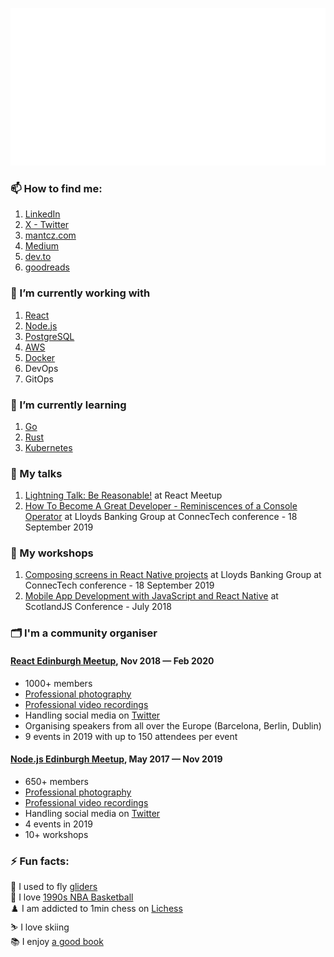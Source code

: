 ![Welcome](welcome.svg)

### 📫 How to find me:

1. [LinkedIn](https://www.linkedin.com/in/mantcz/)
2. [X - Twitter](https://twitter.com/_mantcz)
3. [mantcz.com](https://www.mantcz.com/)
4. [Medium](https://medium.com/@mantcz)
5. [dev.to](https://dev.to/mantcz)
6. [goodreads](https://goodreads.com/mantcz)

### 🔭 I’m currently working with

1. [React](https://react.dev/)
2. [Node.js](https://nodejs.org/en)
3. [PostgreSQL](https://www.postgresql.org/)
4. [AWS](https://aws.amazon.com/)
5. [Docker](https://www.docker.com/)
6. DevOps
7. GitOps

### 🌱 I’m currently learning

1. [Go](https://go.dev/)
2. [Rust](https://www.rust-lang.org/)
3. [Kubernetes](https://kubernetes.io/)

### 🎤 My talks

1. [Lightning Talk: Be Reasonable!](https://www.youtube.com/watch?v=2PxVeQ1KGf4) at React Meetup
1. [How To Become A Great Developer - Reminiscences of a Console Operator](https://twitter.com/_mantcz/status/1174013317519683584) at Lloyds Banking Group at ConnecTech conference - 18 September 2019

### 💼 My workshops
1. [Composing screens in React Native projects](https://twitter.com/_mantcz/status/1174013336939368448) at Lloyds Banking Group at ConnecTech conference - 18 September 2019
2. [Mobile App Development with JavaScript and React Native](http://scotlandjs.com/workshops) at ScotlandJS Conference - July 2018

### 🗂️ I'm a community organiser

#### [React Edinburgh Meetup](https://www.meetup.com/react-edinburgh/), Nov 2018 — Feb 2020

- 1000+ members
- [Professional photography](https://www.meetup.com/react-edinburgh/photos/)
- [Professional video recordings](https://www.youtube.com/@reactedinburgh4262)
- Handling social media on [Twitter](https://twitter.com/ReactEdinburgh)
- Organising speakers from all over the Europe (Barcelona, Berlin, Dublin)
- 9 events in 2019 with up to 150 attendees per event

#### [Node.js Edinburgh Meetup](https://www.meetup.com/nodejs-edinburgh/), May 2017 — Nov 2019

- 650+ members
- [Professional photography](https://www.meetup.com/nodejs-edinburgh/photos/29769817/)
- [Professional video recordings](https://www.youtube.com/@nodejsedinburgh9419)
- Handling social media on [Twitter](https://twitter.com/NodejsEdinburgh)
- 4 events in 2019
- 10+ workshops

### ⚡ Fun facts:

🛫 I used to fly [gliders](https://youtu.be/VHpUfRXmRXE?si=5C-w7FuAtpqilBjJ&t=248)\
🏀 I love [1990s NBA Basketball](https://www.youtube.com/watch?v=E7mMhPNpSiM)\
♟️ I am addicted to 1min chess on [Lichess](https://lichess.org/)\
⛷️ I love skiing\
📚 I enjoy [a good book](https://goodreads.com/mantcz)

<!--
**mantcz/mantcz** is a ✨ _special_ ✨ repository because its `README.md` (this file) appears on your GitHub profile.

Here are some ideas to get you started:



- 👯 I’m looking to collaborate on ...
- 🤔 I’m looking for help with ...
- 💬 Ask me about ...
- 📫 How to reach me: ...
- 😄 Pronouns: ...
- ⚡ Fun fact: ...
-->
